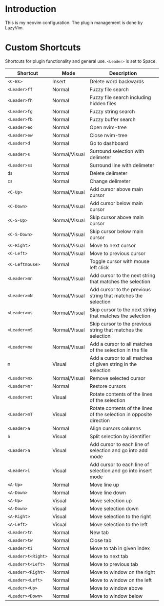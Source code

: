 # Introduction

This is my neovim configuration. The plugin management is done by LazyVim.

# Custom Shortcuts

Shortcuts for plugin functionality and general use.
`<Leader>` is set to Space.

| Shortcut           | Mode          | Description                                                                |
|--------------------|---------------|----------------------------------------------------------------------------|
| `<C-Bs>`           | Insert        | Delete word backwards                                                      |
| `<Leader>ff`       | Normal        | Fuzzy file search                                                          |
| `<Leader>fh`       | Normal        | Fuzzy file search including hidden files                                   |
| `<Leader>fg`       | Normal        | Fuzzy string search                                                        |
| `<Leader>fb`       | Normal        | Fuzzy buffer search                                                        |
| `<Leader>eo`       | Normal        | Open nvim-tree                                                             |
| `<Leader>ew`       | Normal        | Close nvim-tree                                                            |
| `<Leader>d`        | Normal        | Go to dashboard                                                            |
| `<Leader>s`        | Normal/Visual | Surround selection with delimeter                                          |
| `<Leader>ss`       | Normal        | Surround line with delimeter                                               |
| `ds`               | Normal        | Delete delimeter                                                           |
| `cs`               | Normal        | Change delimeter                                                           |
| `<C-Up>`           | Normal/Visual | Add cursor above main cursor                                               |
| `<C-Down>`         | Normal/Visual | Add cursor below main cursor                                               |
| `<C-S-Up>`         | Normal/Visual | Skip cursor above main cursor                                              |
| `<C-S-Down>`       | Normal/Visual | Skip cursor below main cursor                                              |
| `<C-Right>`        | Normal/Visual | Move to next cursor                                                        |
| `<C-Left>`         | Normal/Visual | Move to previous cursor                                                    |
| `<C-Leftmouse>`    | Normal        | Toggle cursor with mouse left click                                        |
| `<Leader>mn`       | Normal/Visual | Add cursor to the next string that matches the selection                   |
| `<Leader>mN`       | Normal/Visual | Add cursor to the previous string that matches the selection               |
| `<Leader>ms`       | Normal/Visual | Skip cursor to the next string that matches the selection                  |
| `<Leader>mS`       | Normal/Visual | Skip cursor to the previous string that matches the selection              |
| `<Leader>ma`       | Normal/Visual | Add a cursor to all matches of the selection in the file                   |
| `m`                | Visual        | Add a cursor to all matches of given string in the selection               |
| `<Leader>mx`       | Normal/Visual | Remove selected cursor                                                     |
| `<Leader>mr`       | Normal        | Restore cursors                                                            |
| `<Leader>mt`       | Visual        | Rotate contents of the lines of the selection                              |
| `<Leader>mT`       | Visual        | Rotate contents of the lines of the selection in opposite direction        |
| `<Leader>a`        | Normal        | Align cursors columns                                                      |
| `S`                | Visual        | Split selection by identifier                                              |
| `<Leader>a`        | Visual        | Add cursor to each line of selection and go into add mode                  |
| `<Leader>i`        | Visual        | Add cursor to each line of selection and go into insert mode               |
| `<A-Up>`           | Normal        | Move line up                                                               |
| `<A-Down>`         | Normal        | Move line down                                                             |
| `<A-Up>`           | Visual        | Move selection up                                                          |
| `<A-Down>`         | Visual        | Move selection down                                                        |
| `<A-Right>`        | Visual        | Move selection to the right                                                |
| `<A-Left>`         | Visual        | Move selection to the left                                                 |
| `<Leader>tn`       | Normal        | New tab                                                                    |
| `<Leader>tw`       | Normal        | Close tab                                                                  |
| `<Leader>ti`       | Normal        | Move to tab in given index                                                 |
| `<Leader>t<Right>` | Normal        | Move to next tab                                                           |
| `<Leader>t<Left>`  | Normal        | Move to previous tab                                                       |
| `<Leader><Right>`  | Normal        | Move to window on the right                                                |
| `<Leader><Left>`   | Normal        | Move to window on the left                                                 |
| `<Leader><Up>`     | Normal        | Move to window above                                                       |
| `<Leader><Down>`   | Normal        | Move to window below                                                       |
